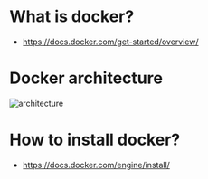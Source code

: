 # What is docker?
- https://docs.docker.com/get-started/overview/
# Docker architecture
![architecture](https://docs.docker.com/assets/images/architecture.svg)
# How to install docker?
- https://docs.docker.com/engine/install/
